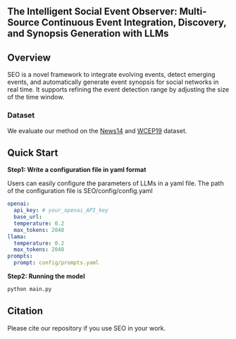 ## The Intelligent Social Event Observer: Multi-Source Continuous Event Integration, Discovery, and Synopsis Generation with LLMs


## Overview
SEO is a novel framework to integrate evolving events, detect emerging events, and automatically generate event synopsis for social networks in real time. It supports refining the event detection range by adjusting the size of the time window.


### Dataset
We evaluate our method on the [News14]() and [WCEP19]() dataset.


## Quick Start

**Step1: Write a configuration file in yaml format**

Users can easily configure the parameters of LLMs in a yaml file. 
The path of the configuration file is SEO/config/config.yaml

```yaml
openai:
  api_key: # your_openai_API_key
  base_url: 
  temperature: 0.2  
  max_tokens: 2048
llama:
  temperature: 0.2
  max_tokens: 2048
prompts:
  prompt: config/prompts.yaml
```

**Step2: Running the model**
```python
python main.py
```


## Citation
Please cite our repository if you use SEO in your work.
```bibtex
```
